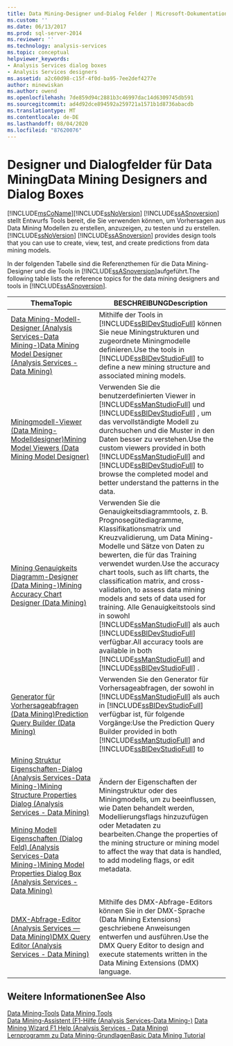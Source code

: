 ```yaml
---
title: Data Mining-Designer und-Dialog Felder | Microsoft-Dokumentation
ms.custom: ''
ms.date: 06/13/2017
ms.prod: sql-server-2014
ms.reviewer: ''
ms.technology: analysis-services
ms.topic: conceptual
helpviewer_keywords:
- Analysis Services dialog boxes
- Analysis Services designers
ms.assetid: a2c60d98-c15f-4f0d-ba95-7ee2def4277e
author: minewiskan
ms.author: owend
ms.openlocfilehash: 7de859d94c2881b3c46997dac14d6309745db591
ms.sourcegitcommit: ad4d92dce894592a259721a1571b1d8736abacdb
ms.translationtype: MT
ms.contentlocale: de-DE
ms.lasthandoff: 08/04/2020
ms.locfileid: "87620076"
---
```

# <a name="data-mining-designers-and-dialog-boxes"></a><span data-ttu-id="e3645-102">Designer und Dialogfelder für Data Mining</span><span class="sxs-lookup"><span data-stu-id="e3645-102">Data Mining Designers and Dialog Boxes</span></span>
  [!INCLUDE[msCoName](../includes/msconame-md.md)]<span data-ttu-id="e3645-103">[!INCLUDE[ssNoVersion](../includes/ssnoversion-md.md)] [!INCLUDE[ssASnoversion](../includes/ssasnoversion-md.md)] stellt Entwurfs Tools bereit, die Sie verwenden können, um Vorhersagen aus Data Mining Modellen zu erstellen, anzuzeigen, zu testen und zu erstellen.</span><span class="sxs-lookup"><span data-stu-id="e3645-103">[!INCLUDE[ssNoVersion](../includes/ssnoversion-md.md)] [!INCLUDE[ssASnoversion](../includes/ssasnoversion-md.md)] provides design tools that you can use to create, view, test, and create predictions from data mining models.</span></span>  
  
 <span data-ttu-id="e3645-104">In der folgenden Tabelle sind die Referenzthemen für die Data Mining-Designer und die Tools in [!INCLUDE[ssASnoversion](../includes/ssasnoversion-md.md)]aufgeführt.</span><span class="sxs-lookup"><span data-stu-id="e3645-104">The following table lists the reference topics for the data mining designers and tools in [!INCLUDE[ssASnoversion](../includes/ssasnoversion-md.md)].</span></span>  
  
|<span data-ttu-id="e3645-105">Thema</span><span class="sxs-lookup"><span data-stu-id="e3645-105">Topic</span></span>|<span data-ttu-id="e3645-106">BESCHREIBUNG</span><span class="sxs-lookup"><span data-stu-id="e3645-106">Description</span></span>|  
|-----------|-----------------|  
|[<span data-ttu-id="e3645-107">Data Mining-Modell-Designer &#40;Analysis Services-Data Mining-&#41;</span><span class="sxs-lookup"><span data-stu-id="e3645-107">Data Mining Model Designer &#40;Analysis Services - Data Mining&#41;</span></span>](data-mining-model-designer-analysis-services-data-mining.md)|<span data-ttu-id="e3645-108">Mithilfe der Tools in [!INCLUDE[ssBIDevStudioFull](../includes/ssbidevstudiofull-md.md)] können Sie neue Miningstrukturen und zugeordnete Miningmodelle definieren.</span><span class="sxs-lookup"><span data-stu-id="e3645-108">Use the tools in [!INCLUDE[ssBIDevStudioFull](../includes/ssbidevstudiofull-md.md)] to define a new mining structure and associated mining models.</span></span>|  
|[<span data-ttu-id="e3645-109">Miningmodell-Viewer &#40;Data Mining-Modelldesigner&#41;</span><span class="sxs-lookup"><span data-stu-id="e3645-109">Mining Model Viewers &#40;Data Mining Model Designer&#41;</span></span>](mining-model-viewers-data-mining-model-designer.md)|<span data-ttu-id="e3645-110">Verwenden Sie die benutzerdefinierten Viewer in [!INCLUDE[ssManStudioFull](../includes/ssmanstudiofull-md.md)] und [!INCLUDE[ssBIDevStudioFull](../includes/ssbidevstudiofull-md.md)] , um das vervollständigte Modell zu durchsuchen und die Muster in den Daten besser zu verstehen.</span><span class="sxs-lookup"><span data-stu-id="e3645-110">Use the custom viewers provided in both [!INCLUDE[ssManStudioFull](../includes/ssmanstudiofull-md.md)] and [!INCLUDE[ssBIDevStudioFull](../includes/ssbidevstudiofull-md.md)] to browse the completed model and better understand the patterns in the data.</span></span>|  
|[<span data-ttu-id="e3645-111">Mining Genauigkeits Diagramm-Designer &#40;Data Mining-&#41;</span><span class="sxs-lookup"><span data-stu-id="e3645-111">Mining Accuracy Chart Designer &#40;Data Mining&#41;</span></span>](mining-accuracy-chart-designer-data-mining.md)|<span data-ttu-id="e3645-112">Verwenden Sie die Genauigkeitsdiagrammtools, z. B. Prognosegütediagramme, Klassifikationsmatrix und Kreuzvalidierung, um Data Mining-Modelle und Sätze von Daten zu bewerten, die für das Training verwendet wurden.</span><span class="sxs-lookup"><span data-stu-id="e3645-112">Use the accuracy chart tools, such as lift charts, the classification matrix, and cross-validation, to assess data mining models and sets of data used for training.</span></span> <span data-ttu-id="e3645-113">Alle Genauigkeitstools sind in sowohl [!INCLUDE[ssManStudioFull](../includes/ssmanstudiofull-md.md)] als auch [!INCLUDE[ssBIDevStudioFull](../includes/ssbidevstudiofull-md.md)] verfügbar.</span><span class="sxs-lookup"><span data-stu-id="e3645-113">All accuracy tools are available in both [!INCLUDE[ssManStudioFull](../includes/ssmanstudiofull-md.md)] and [!INCLUDE[ssBIDevStudioFull](../includes/ssbidevstudiofull-md.md)] .</span></span>|  
|[<span data-ttu-id="e3645-114">Generator für Vorhersageabfragen &#40;Data Mining&#41;</span><span class="sxs-lookup"><span data-stu-id="e3645-114">Prediction Query Builder &#40;Data Mining&#41;</span></span>](prediction-query-builder-data-mining.md)|<span data-ttu-id="e3645-115">Verwenden Sie den Generator für Vorhersageabfragen, der sowohl in [!INCLUDE[ssManStudioFull](../includes/ssmanstudiofull-md.md)] als auch in [!INCLUDE[ssBIDevStudioFull](../includes/ssbidevstudiofull-md.md)] verfügbar ist, für folgende Vorgänge:</span><span class="sxs-lookup"><span data-stu-id="e3645-115">Use the Prediction Query Builder provided in both [!INCLUDE[ssManStudioFull](../includes/ssmanstudiofull-md.md)] and [!INCLUDE[ssBIDevStudioFull](../includes/ssbidevstudiofull-md.md)] to</span></span>|  
|[<span data-ttu-id="e3645-116">Mining Struktur Eigenschaften-Dialog &#40;Analysis Services-Data Mining-&#41;</span><span class="sxs-lookup"><span data-stu-id="e3645-116">Mining Structure Properties Dialog &#40;Analysis Services - Data Mining&#41;</span></span>](mining-structure-properties-dialog-analysis-services-data-mining.md)<br /><br /> [<span data-ttu-id="e3645-117">Mining Modell Eigenschaften (Dialog Feld) &#40;Analysis Services-Data Mining-&#41;</span><span class="sxs-lookup"><span data-stu-id="e3645-117">Mining Model Properties Dialog Box &#40;Analysis Services - Data Mining&#41;</span></span>](mining-model-properties-dialog-box-analysis-services-data-mining.md)|<span data-ttu-id="e3645-118">Ändern der Eigenschaften der Miningstruktur oder des Miningmodells, um zu beeinflussen, wie Daten behandelt werden, Modellierungsflags hinzuzufügen oder Metadaten zu bearbeiten.</span><span class="sxs-lookup"><span data-stu-id="e3645-118">Change the properties of the mining structure or mining model to affect the way that data is handled, to add modeling flags, or edit metadata.</span></span>|  
|[<span data-ttu-id="e3645-119">DMX-Abfrage-Editor &#40;Analysis Services &mdash; Data Mining&#41;</span><span class="sxs-lookup"><span data-stu-id="e3645-119">DMX Query Editor &#40;Analysis Services - Data Mining&#41;</span></span>](dmx-query-editor-analysis-services-data-mining.md)|<span data-ttu-id="e3645-120">Mithilfe des DMX-Abfrage-Editors können Sie in der DMX-Sprache (Data Mining Extensions) geschriebene Anweisungen entwerfen und ausführen.</span><span class="sxs-lookup"><span data-stu-id="e3645-120">Use the DMX Query Editor to design and execute statements written in the Data Mining Extensions (DMX) language.</span></span>|  
  
## <a name="see-also"></a><span data-ttu-id="e3645-121">Weitere Informationen</span><span class="sxs-lookup"><span data-stu-id="e3645-121">See Also</span></span>  
 <span data-ttu-id="e3645-122">[Data Mining-Tools](data-mining/data-mining-tools.md) </span><span class="sxs-lookup"><span data-stu-id="e3645-122">[Data Mining Tools](data-mining/data-mining-tools.md) </span></span>  
 <span data-ttu-id="e3645-123">[Data Mining-Assistent (F1-Hilfe &#40;Analysis Services-Data Mining-&#41;](data-mining-wizard-f1-help-analysis-services-data-mining.md) </span><span class="sxs-lookup"><span data-stu-id="e3645-123">[Data Mining Wizard F1 Help &#40;Analysis Services - Data Mining&#41;](data-mining-wizard-f1-help-analysis-services-data-mining.md) </span></span>  
 [<span data-ttu-id="e3645-124">Lernprogramm zu Data Mining-Grundlagen</span><span class="sxs-lookup"><span data-stu-id="e3645-124">Basic Data Mining Tutorial</span></span>](../../2014/tutorials/basic-data-mining-tutorial.md)  
  
  
